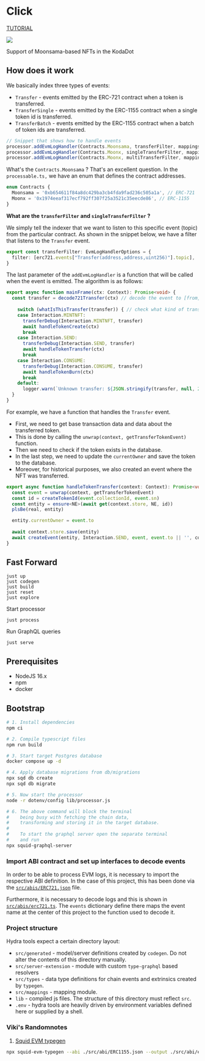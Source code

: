 # Click

[TUTORIAL](https://github.com/subsquid-labs/squid-frontier-evm-template/tree/master)

![](https://media.giphy.com/media/KZEniLNHKh2HRFEhdu/giphy.gif)

Support of Moonsama-based NFTs in the KodaDot

## How does it work

We basically index three types of events:

  * `Transfer` - events emitted by the ERC-721 contract when a token is transferred.
  * `TransferSingle` - events emitted by the ERC-1155 contract when a single token id is transferred.
  * `TransferBatch` - events emitted by the ERC-1155 contract when a batch of token ids are transferred.

```ts
// Snippet that shows how to handle events
processor.addEvmLogHandler(Contracts.Moonsama, transferFilter, mappings.mainFrame);
processor.addEvmLogHandler(Contracts.Moonx, singleTransferFilter, mappings.singleMainFrame);
processor.addEvmLogHandler(Contracts.Moonx, multiTransferFilter, mappings.mutliMainFrame);
```

What's the `Contracts.Moonsama` ? That's an excellent question.
In the `processable.ts,` we have an enum that defines the contract addresses.

```ts
enum Contracts {
  Moonsama = '0xb654611f84a8dc429ba3cb4fda9fad236c505a1a', // ERC-721
  Moonx = '0x1974eeaf317ecf792ff307f25a3521c35eecde86', // ERC-1155
}
```
**What are the `transferFilter` and `singleTransferFilter` ?**

We simply tell the indexer that we want to listen to this specific event (topic) from the particular contract.
As shown in the snippet below, we have a filter that listens to the `Transfer` event.

```ts
export const transferFilter: EvmLogHandlerOptions = {
  filter: [erc721.events["Transfer(address,address,uint256)"].topic],
}
```

The last parameter of the `addEvmLogHandler` is a function that will be called when the event is emitted.
The algorithm is as follows:

```ts
export async function mainFrame(ctx: Context): Promise<void> {
  const transfer = decode721Transfer(ctx) // decode the event to [from, to, tokenId]
  
    switch (whatIsThisTransfer(transfer)) { // check what kind of transfer it is (mint, transfer, send)
    case Interaction.MINTNFT:
      transferDebug(Interaction.MINTNFT, transfer)
      await handleTokenCreate(ctx)
      break
    case Interaction.SEND:
      transferDebug(Interaction.SEND, transfer)
      await handleTokenTransfer(ctx)
      break
    case Interaction.CONSUME:
      transferDebug(Interaction.CONSUME, transfer)
      await handleTokenBurn(ctx)
      break
    default:
      logger.warn(`Unknown transfer: ${JSON.stringify(transfer, null, 2)}`)
  }
}
```

For example, we have a function that handles the `Transfer` event.
- First, we need to get base transaction data and data about the transferred token.
- This is done by calling the `unwrap(context, getTransferTokenEvent)` function.
- Then we need to check if the token exists in the database.
- In the last step, we need to update the `currentOwner` and save the token to the database.
- Moreover, for historical purposes, we also created an event where the NFT was transferred.

```ts
export async function handleTokenTransfer(context: Context): Promise<void> {
  const event = unwrap(context, getTransferTokenEvent)
  const id = createTokenId(event.collectionId, event.sn)
  const entity = ensure<NE>(await get(context.store, NE, id))
  plsBe(real, entity)

  entity.currentOwner = event.to
  
  await context.store.save(entity)
  await createEvent(entity, Interaction.SEND, event, event.to || '', context.store, currentOwner)
}
```

## Fast Forward

```
just up
just codegen
just build
just reset
just explore
```

Start processor
```
just process
```

Run GraphQL queries
```
just serve
```

## Prerequisites

* NodeJS 16.x
* npm
* docker

## Bootstrap

```bash
# 1. Install dependencies
npm ci

# 2. Compile typescript files
npm run build

# 3. Start target Postgres database
docker compose up -d

# 4. Apply database migrations from db/migrations
npx sqd db create
npx sqd db migrate

# 5. Now start the processor
node -r dotenv/config lib/processor.js

# 6. The above command will block the terminal
#    being busy with fetching the chain data, 
#    transforming and storing it in the target database.
#
#    To start the graphql server open the separate terminal
#    and run
npx squid-graphql-server
```

### Import ABI contract and set up interfaces to decode events

In order to be able to process EVM logs, it is necessary to import the respective ABI definition. In the case of this project, this has been done via the [`src/abis/ERC721.json`](src/abis/ERC721.json) file.

Furthermore, it is necessary to decode logs and this is shown in [`src/abis/erc721.ts`](src/abis/erc721.ts). The `events` dictionary define there maps the event name at the center of this project to the function used to decode it.

### Project structure

Hydra tools expect a certain directory layout:

* `src/generated` - model/server definitions created by `codegen`. Do not alter the contents of this directory manually.
* `src/server-extension` - module with custom `type-graphql` based resolvers
* `src/types` - data type definitions for chain events and extrinsics created by `typegen`.
* `src/mappings` - mapping module.
* `lib` - compiled js files. The structure of this directory must reflect `src`.
* `.env` - hydra tools are heavily driven by environment variables defined here or supplied by a shell.


### Viki's Randomnotes

1. [Squid EVM typegen](https://docs.subsquid.io/reference/squid-evm-typegen)

```sh
npx squid-evm-typegen --abi ./src/abi/ERC1155.json --output ./src/abi/erc1155.ts
```